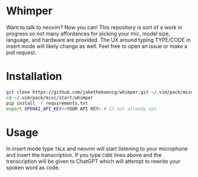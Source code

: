 # Whimper

Want to talk to neovim? Now you can! This repository is sort of a work in progress so not many affordances for picking your mic, model size, language, and hardware are provided. The UX around typing TYPE/CODE in insert mode will likely change as well. Feel free to open an issue or make a pull request.

# Installation

```bash
git clone https://github.com/jakethekoenig/whimper.git ~/.vim/pack/misc/start/
cd ~/.vim/pack/misc/start/whimper
pip install -r requirements.txt
export OPENAI_API_KEY=<YOUR API KEY> # If not already set
```

# Usage

In insert mode type `TALK` and neovim will start listening to your microphone and insert the transcription. If you type `CODE` lines above and the transcription will be given to ChatGPT which will attempt to rewrite your spoken word as code.
